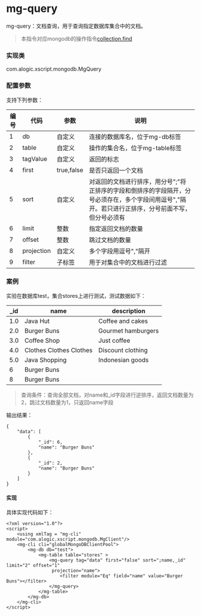 mg-query
======

mg-query：文档查询，用于查询指定数据库集合中的文档。

> 本指令对应mongodb的操作指令[collection.find](http://mongodb.github.io/mongo-java-driver/3.4/driver/tutorials/perform-read-operations/)

### 实现类

com.alogic.xscript.mongodb.MgQuery

### 配置参数

支持下列参数：

| 编号 | 代码 | 参数 | 说明  |
| ---- | ---- | ---- | ---- |
| 1 | db | 自定义 |连接的数据库名，位于mg-db标签|
| 2 | table | 自定义 |操作的集合名，位于mg-table标签|
| 3 | tagValue | 自定义 |返回的标志|
| 4 | first | true,false |是否只返回一个文档|
| 5 | sort | 自定义 |对返回的文档进行排序，用分号";"将正排序的字段和倒排序的字段隔开，分号必须存在，多个字段间用逗号","隔开。若只进行正排序，分号前面不写，但分号必须有|
| 6 | limit | 整数 |指定返回文档的数量|
| 7 | offset | 整数 |跳过文档的数量|
| 8 | projection | 自定义 |多个字段用逗号","隔开|
| 9 | filter | 子标签 |用于对集合中的文档进行过滤|

### 案例
实验在数据库test，集合stores上进行测试，测试数据如下：

| _id | name | description |
| ---- | ---- | ---- |
| 1.0 | Java Hut | Coffee and cakes |
| 2.0 | Burger Buns | Gourmet hamburgers |
| 3.0 | Coffee Shop | Just coffee |
| 4.0 | Clothes Clothes Clothes | Discount clothing |
| 5.0 | Java Shopping | Indonesian goods |
| 6 | Burger Buns |  |
| 8 | Burger Buns |  |

> 查询条件：查询全部文档，对name和_id字段进行逆排序，返回文档数量为2，跳过文档数量为1，只返回name字段

输出结果：
```
{
    "data": [
        {
            "_id": 6, 
            "name": "Burger Buns"
        }, 
        {
            "_id": 2, 
            "name": "Burger Buns"
        }
    ]
}
```
#### 实现

具体实现代码如下：
```
<?xml version="1.0"?>
<script>
	<using xmlTag = "mg-cli" module="com.alogic.xscript.mongodb.MgClient"/>
	<mg-cli cli="globalMongoDBClientPool">
		<mg-db db="test">
			<mg-table table="stores" >
				<mg-query tag="data" first="false" sort=";name,_id" limit="2" offset="1"
				 projection="name">
					<filter module="Eq" field="name" value="Burger Buns"></filter>
				</mg-query>
			</mg-table>
		</mg-db>
	</mg-cli>
</script> 

```